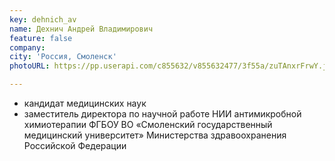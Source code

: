 ```yaml
---
key: dehnich_av
name: Дехнич Андрей Владимирович
feature: false
company: 
city: 'Россия, Смоленск'
photoURL: https://pp.userapi.com/c855632/v855632477/3f55a/zuTAnxrFrwY.jpg

---
```


- кандидат медицинских наук
- заместитель директора по научной работе НИИ антимикробной химиотерапии ФГБОУ ВО «Смоленский государственный медицинский университет» Министерства здравоохранения Российской Федерации